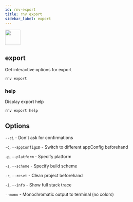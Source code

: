 ```yaml
---
id: rnv-export
title: rnv export
sidebar_label: export
---
```


<img src="https://renative.org/img/ic_cli.png" width=50 height=50 />

## export

Get interactive options for export

```bash
rnv export
```

### help

Display export help

```bash
rnv export help
```

## Options

`--ci` - Don't ask for confirmations

`-c`, `--appConfigID` - Switch to different appConfig beforehand

`-p`, `--platform` - Specify platform

`-s`, `--scheme` - Specify build scheme

`-r`, `--reset` - Clean project beforehand

`-i`, `--info` - Show full stack trace

`--mono` - Monochromatic output to terminal (no colors)
